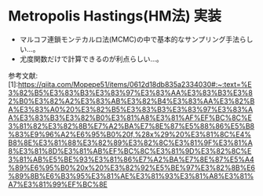 # Metropolis Hastings(HM法) 実装
* マルコフ連鎖モンテカルロ法(MCMC)の中で基本的なサンプリング手法らしい...。
* 尤度関数だけで計算できるのが利点らしい...。

参考文献:
[1]:https://qiita.com/Mopepe51/items/0612d18db835a2334030#:~:text=%E3%82%B5%E3%83%B3%E3%83%97%E3%83%AA%E3%83%B3%E3%82%B0%E3%82%A2%E3%83%AB%E3%82%B4%E3%83%AA%E3%82%BA%E3%83%A0%20%E3%82%B5%E3%83%B3%E3%83%97%E3%83%AA%E3%83%B3%E3%82%B0%E3%81%A8%E3%81%AF%EF%BC%8C%E3%81%82%E3%82%8B%E7%A2%BA%E7%8E%87%E5%88%86%E5%B8%83%E9%96%A2%E6%95%B0%20f,%28x%29%20%E3%81%8C%E4%B8%8E%E3%81%88%E3%82%89%E3%82%8C%E3%81%9F%E3%81%A8%E3%81%8D%E3%81%AB%EF%BC%8C%E3%81%9D%E3%82%8C%E3%81%AB%E5%BE%93%E3%81%86%E7%A2%BA%E7%8E%87%E5%A4%89%E6%95%B0%20x%20%E3%82%92%E5%BE%97%E3%82%8B%E6%89%8B%E6%B3%95%E3%81%AE%E3%81%93%E3%81%A8%E3%81%A7%E3%81%99%EF%BC%8E
